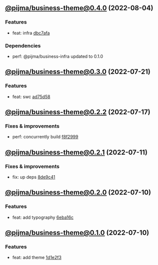 ## [@pijma/business-theme@0.4.0](https://github.com/qiwi/pijma-business/compare/2022.7.21-pijma.business-theme.0.3.0-f0...2022.8.4-pijma.business-theme.0.4.0-f0) (2022-08-04)

### Features
* feat: infra [dbc7afa](https://github.com/qiwi/pijma-business/commit/dbc7afa9f99b3f3ace2cbbc67e4e8d19bc0a5241)

### Dependencies
* perf: @pijma/business-infra updated to 0.1.0

## [@pijma/business-theme@0.3.0](https://github.com/qiwi/pijma-business/compare/2022.7.17-pijma.business-theme.0.2.2-f0...2022.7.21-pijma.business-theme.0.3.0-f0) (2022-07-21)

### Features
* feat: swc [ad75d58](https://github.com/qiwi/pijma-business/commit/ad75d5882b8e4b1f6f187a995be22cb379a9fe68)

## [@pijma/business-theme@0.2.2](https://github.com/qiwi/pijma-business/compare/2022.7.11-pijma.business-theme.0.2.1-f0...2022.7.17-pijma.business-theme.0.2.2-f0) (2022-07-17)

### Fixes & improvements
* perf: concurrently build [f8f2999](https://github.com/qiwi/pijma-business/commit/f8f299922c9d0f997fcc2aafed095e2d8491bce2)

## [@pijma/business-theme@0.2.1](https://github.com/qiwi/pijma-business/compare/2022.7.10-pijma.business-theme.0.2.0-f0...2022.7.11-pijma.business-theme.0.2.1-f0) (2022-07-11)

### Fixes & improvements
* fix: up deps [8de9c41](https://github.com/qiwi/pijma-business/commit/8de9c418fcc3c850f99d684bfa9c85fe41e5fe1c)

## [@pijma/business-theme@0.2.0](https://github.com/qiwi/pijma-business/compare/2022.7.10-pijma.business-theme.0.1.0-f0...2022.7.10-pijma.business-theme.0.2.0-f0) (2022-07-10)

### Features
* feat: add typography [6eba16c](https://github.com/qiwi/pijma-business/commit/6eba16c8c152c586ed107b627d6b1bfc0409bb88)

## [@pijma/business-theme@0.1.0](https://github.com/qiwi/pijma-business/compare/undefined...2022.7.10-pijma.business-theme.0.1.0-f0) (2022-07-10)

### Features
* feat: add theme [1d1e2f3](https://github.com/qiwi/pijma-business/commit/1d1e2f39083e6b61586be50a051823bcb3aa26fc)
